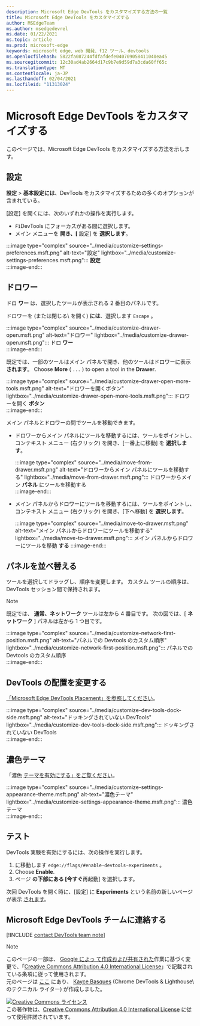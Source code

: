 ```yaml
---
description: Microsoft Edge DevTools をカスタマイズする方法の一覧
title: Microsoft Edge DevTools をカスタマイズする
author: MSEdgeTeam
ms.author: msedgedevrel
ms.date: 01/22/2021
ms.topic: article
ms.prod: microsoft-edge
keywords: microsoft edge、web 開発、f12 ツール、devtools
ms.openlocfilehash: 5822fa087244fdfafdefe040709058411040ea45
ms.sourcegitcommit: 12c30ad4ab2664d17c9b7e9d59d7a3cda60ff65c
ms.translationtype: MT
ms.contentlocale: ja-JP
ms.lasthandoff: 02/04/2021
ms.locfileid: "11313024"
---
```

<!-- Copyright Kayce Basques 

   Licensed under the Apache License, Version 2.0 (the "License");
   you may not use this file except in compliance with the License.
   You may obtain a copy of the License at

       https://www.apache.org/licenses/LICENSE-2.0

   Unless required by applicable law or agreed to in writing, software
   distributed under the License is distributed on an "AS IS" BASIS,
   WITHOUT WARRANTIES OR CONDITIONS OF ANY KIND, either express or implied.
   See the License for the specific language governing permissions and
   limitations under the License.  -->

# Microsoft Edge DevTools をカスタマイズする  

このページでは、Microsoft Edge DevTools をカスタマイズする方法を示します。  

## 設定  

**設定**  > **基本設定には**、DevTools をカスタマイズするための多くのオプションが含まれている。  

[設定] を開くには、次のいずれかの操作を実行します。  

*   `F1`DevTools にフォーカスがある間に選択します。  
*   メイン メニューを **開き、[** 設定] を **選択します**。  
    
:::image type="complex" source="../media/customize-settings-preferences.msft.png" alt-text="設定" lightbox="../media/customize-settings-preferences.msft.png":::
   **設定**  
:::image-end:::  

## ドロワー  

ドロ **ワー** は、選択したツールが表示される 2 番目のパネルです。  

ドロワーを \(または閉じる\ を開く) **には**、選択します `Escape` 。  

:::image type="complex" source="../media/customize-drawer-open.msft.png" alt-text="ドロワー" lightbox="../media/customize-drawer-open.msft.png":::
   ドロ **ワー**  
:::image-end:::  

既定では、一部のツールはメイン パネルで開き、他のツールはドロワーに表示 **されます**。  Choose **More** \( `...` \) to open a tool in the **Drawer**.  

:::image type="complex" source="../media/customize-drawer-open-more-tools.msft.png" alt-text="ドロワーを開くボタン" lightbox="../media/customize-drawer-open-more-tools.msft.png":::
   ドロワーを開く **ボタン**  
:::image-end:::  

メイン パネルとドロワーの間でツールを移動できます。  

*   ドロワーからメイン パネルにツールを移動するには、ツールをポイントし、コンテキスト メニュー \(右クリック\) を開き、[一番上に移動] を **選択します**。  
    
    :::image type="complex" source="../media/move-from-drawer.msft.png" alt-text="ドロワーからメイン パネルにツールを移動する" lightbox="../media/move-from-drawer.msft.png":::
       ドロワーからメイン **パネル** にツールを移動する  
    :::image-end:::  
    
*   メイン パネルからドロワーにツールを移動するには、ツールをポイントし、コンテキスト メニュー \(右クリック\) を開き、[下へ移動] を **選択します**。  
    
    :::image type="complex" source="../media/move-to-drawer.msft.png" alt-text="メイン パネルからドロワーにツールを移動する" lightbox="../media/move-to-drawer.msft.png":::
       メイン パネルからドロワーにツールを移動 **する**
    :::image-end:::  
    

## パネルを並べ替える  

ツールを選択してドラッグし、順序を変更します。  カスタム ツールの順序は、DevTools セッション間で保持されます。  

> [!NOTE]
> 既定では、 **通常、ネットワーク** ツールは左から 4 番目です。  次の図では、[ **ネットワーク** ] パネルは左から 1 つ目です。  

:::image type="complex" source="../media/customize-network-first-position.msft.png" alt-text="パネルでの Devtools のカスタム順序" lightbox="../media/customize-network-first-position.msft.png":::
   パネルでの Devtools のカスタム順序  
:::image-end:::  

## DevTools の配置を変更する  

[「Microsoft Edge DevTools Placement」を参照してください][DevToolsPlacement]。  

:::image type="complex" source="../media/customize-dev-tools-dock-side.msft.png" alt-text="ドッキングされていない DevTools" lightbox="../media/customize-dev-tools-dock-side.msft.png":::
   ドッキングされていない DevTools  
:::image-end:::  

## 濃色テーマ  

「濃色 [テーマを有効にする」をご覧ください][DarkTheme]。  

:::image type="complex" source="../media/customize-settings-appearance-theme.msft.png" alt-text="濃色テーマ" lightbox="../media/customize-settings-appearance-theme.msft.png":::
   濃色テーマ  
:::image-end:::  

## テスト  

DevTools 実験を有効にするには、次の操作を実行します。  

1.  に移動します `edge://flags/#enable-devtools-experiments` 。  
1.  Choose **Enable**.  
1.  ページ **の下部にある [今すぐ**再起動] を選択します。  

次回 DevTools を開く時に、[設定] に **Experiments** という名前の新しいページが表示 [されます](#settings)。  

## Microsoft Edge DevTools チームに連絡する  

[!INCLUDE [contact DevTools team note](../includes/contact-devtools-team-note.md)]  

<!-- image links -->  

[ImageMoreIcon]: ../media/more-icon.msft.png  

<!-- links -->  

[DevToolsPlacement]: ./placement.md "Microsoft Edge DevTools の配置を変更 | Microsoft Docs"  
[DarkTheme]: ./dark-theme.md "Microsoft Edge DevTools アプリケーションで濃色テーマを|Microsoft Docs"  

> [!NOTE]
> このページの一部は、 [Google によっ て作成および共有された][GoogleSitePolicies]作業に基づく変更で、「[Creative Commons Attribution 4.0 International License][CCA4IL]」で記載されている条項に従って使用されます。  
> 元のページは [ここ](https://developers.google.com/web/tools/chrome-devtools/customize/index) にあり、 [Kayce Basques][KayceBasques] \(Chrome DevTools \& Lighthouse\ のテクニカル ライター) が作成しました。  

[![Creative Commons ライセンス][CCby4Image]][CCA4IL]  
この著作物は、[Creative Commons Attribution 4.0 International License][CCA4IL] に従って使用許諾されています。  

[CCA4IL]: https://creativecommons.org/licenses/by/4.0  
[CCby4Image]: https://i.creativecommons.org/l/by/4.0/88x31.png  
[GoogleSitePolicies]: https://developers.google.com/terms/site-policies  
[KayceBasques]: https://developers.google.com/web/resources/contributors/kaycebasques  
